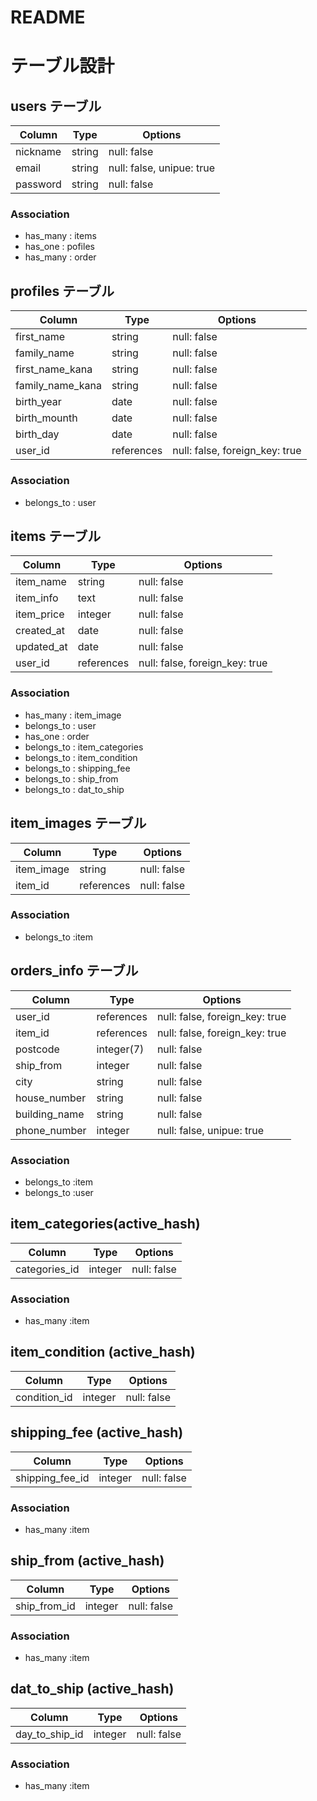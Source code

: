 # README

# テーブル設計

## users テーブル

|      Column      |    Type    |             Options             |
| ---------------- | ---------- | ------------------------------- |
| nickname         | string     | null: false                     |
| email            | string     | null: false, unipue: true       |
| password         | string     | null: false                     |

### Association

- has_many : items
- has_one  : pofiles 
- has_many : order

## profiles テーブル

|      Column      |    Type    |             Options             |
| ---------------- | ---------- | ------------------------------- |
| first_name       | string     | null: false                     |
| family_name      | string     | null: false                     |
| first_name_kana  | string     | null: false                     |
| family_name_kana | string     | null: false                     |
| birth_year       | date       | null: false                     |
| birth_mounth     | date       | null: false                     |
| birth_day        | date       | null: false                     |
| user_id          | references | null: false, foreign_key: true  |

### Association

- belongs_to : user

## items テーブル

|      Column      |    Type    |             Options             |
| ---------------- | ---------- | ------------------------------- |
| item_name        | string     | null: false                     |
| item_info        | text       | null: false                     |
| item_price       | integer    | null: false                     |
| created_at       | date       | null: false                     |
| updated_at       | date       | null: false                     |
| user_id          | references | null: false, foreign_key: true  |

### Association

- has_many : item_image
- belongs_to : user
- has_one : order
- belongs_to : item_categories
- belongs_to : item_condition
- belongs_to : shipping_fee
- belongs_to : ship_from
- belongs_to : dat_to_ship

## item_images テーブル

|      Column      |    Type    |   Options   |
| ---------------- | ---------- | ----------- |
| item_image       | string     | null: false |
| item_id          | references | null: false |

### Association

- belongs_to :item

## orders_info テーブル

|    Column     |    Type    |            Options             |
| ------------- | ---------- | ------------------------------ |
| user_id       | references | null: false, foreign_key: true |
| item_id       | references | null: false, foreign_key: true |
| postcode      | integer(7) | null: false                    |
| ship_from     | integer    | null: false                    |
| city          | string     | null: false                    |
| house_number  | string     | null: false                    |
| building_name | string     | null: false                    |
| phone_number  | integer    | null: false, unipue: true      |

### Association

- belongs_to :item
- belongs_to :user

## item_categories(active_hash)

|    Column     |    Type    |            Options             |
| ------------- | ---------- | ------------------------------ |
| categories_id | integer    |  null: false                   |

### Association

- has_many :item

## item_condition (active_hash)

|    Column     |    Type    |            Options             |
| ------------- | ---------- | ------------------------------ |
| condition_id  | integer    | null: false                    |

## shipping_fee (active_hash)

|     Column      |    Type    |           Options              |
| --------------- | ---------- | ------------------------------ |
| shipping_fee_id | integer    | null: false                    |

### Association

- has_many :item

## ship_from (active_hash)

|    Column     |    Type    |             Options             |
| ------------- | ---------- | ------------------------------- |
| ship_from_id  | integer    | null: false                     |

### Association

- has_many :item

## dat_to_ship (active_hash)

|     Column     |    Type    |            Options             |
| -------------- | ---------- | ------------------------------ |
| day_to_ship_id | integer    | null: false                    |

### Association

- has_many :item